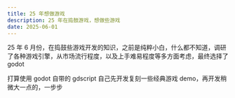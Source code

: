 ```yaml
---
title: 25 年想做游戏
description: 25 年在捣鼓游戏，想做些游戏
date: 2025-06-01
---
```


25 年 6 月份，在捣鼓些游戏开发的知识，之前是纯粹小白，什么都不知道，调研了各种游戏引擎，从市场流行程度，以及上手难易程度等多方面考虑，最终选择了 godot

打算使用 godot 自带的 gdscript 自己先开发复刻一些经典游戏 demo，再开发稍微大一点的，一步步
